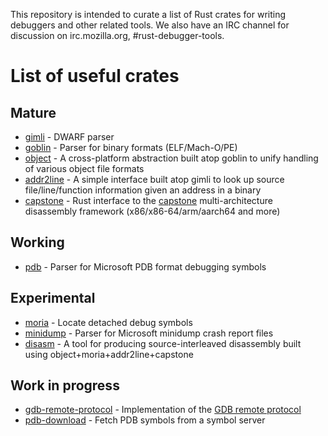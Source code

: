 This repository is intended to curate a list of Rust crates for writing debuggers and other related tools. We also have an IRC channel for discussion on irc.mozilla.org, #rust-debugger-tools.

# List of useful crates

## Mature

* [gimli](https://github.com/gimli-rs/gimli) - DWARF parser
* [goblin](https://github.com/m4b/goblin) - Parser for binary formats (ELF/Mach-O/PE)
* [object](https://github.com/gimli-rs/object) - A cross-platform abstraction built atop goblin to unify handling of various object file formats
* [addr2line](https://github.com/gimli-rs/addr2line) - A simple interface built atop gimli to look up source file/line/function information given an address in a binary
* [capstone](https://github.com/capstone-rust/capstone-rs) - Rust interface to the [capstone](http://capstone-engine.org/) multi-architecture disassembly framework (x86/x86-64/arm/aarch64 and more)

## Working

* [pdb](https://github.com/willglynn/pdb) - Parser for Microsoft PDB format debugging symbols


## Experimental

* [moria](https://github.com/gimli-rs/moria) - Locate detached debug symbols
* [minidump](https://github.com/luser/rust-minidump) - Parser for Microsoft minidump crash report files
* [disasm](https://github.com/luser/rust-disasm) - A tool for producing source-interleaved disassembly built using object+moria+addr2line+capstone

## Work in progress

* [gdb-remote-protocol](https://github.com/luser/rust-gdb-remote-protocol) - Implementation of the [GDB remote protocol](https://sourceware.org/gdb/onlinedocs/gdb/Remote-Protocol.html)
* [pdb-download](https://github.com/jrmuizel/pdb-downloader) - Fetch PDB symbols from a symbol server